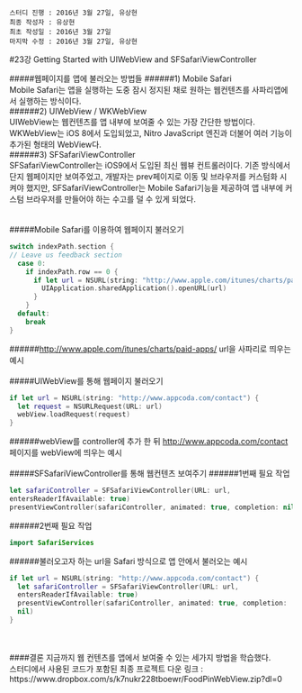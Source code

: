 ```
스터디 진행 : 2016년 3월 27일, 유상현
최종 작성자 : 유상현
최초 작성일 : 2016년 3월 27일
마지막 수정 : 2016년 3월 27일, 유상현
```

#23강 Getting Started with UIWebView and SFSafariViewController

#####웹페이지를 앱에 불러오는 방법들
######1) Mobile Safari</br>
Mobile Safari는 앱을 실행하는 도중 잠시 정지된 채로 원하는 웹컨텐츠를 사파리앱에서 실행하는 방식이다.</br>
######2) UIWebView / WKWebView</br>
UIWebView는 웹컨텐츠를 앱 내부에 보여줄 수 있는 가장 간단한 방법이다. WKWebView는 iOS 8에서 도입되었고, Nitro JavaScript 엔진과 더불어
여러 기능이 추가된 형태의 WebView다.</br>
######3) SFSafariViewController</br>
SFSafariViewController는 iOS9에서 도입된 최신 웹뷰 컨트롤러이다. 기존 방식에서 단지 웹페이지만 보여주었고, 개발자는 prev페이지로 이동
및 브라우저를 커스텀화 시켜야 했지만, SFSafariViewController는 Mobile Safari기능을 제공하여 앱 내부에 커스텀 브라우저를 만들어야
하는 수고를 덜 수 있게 되었다.
</br>
</br>
</br>
#####Mobile Safari를 이용하여 웹페이지 불러오기
```SWIFT
switch indexPath.section {
// Leave us feedback section
  case 0:
    if indexPath.row == 0 {
      if let url = NSURL(string: "http://www.apple.com/itunes/charts/paid-apps/") {
        UIApplication.sharedApplication().openURL(url)
      }
    }
  default:
    break
}
```
######http://www.apple.com/itunes/charts/paid-apps/ url을 사파리로 띄우는 예시
</br>
</br>
#####UIWebView를 통해 웹페이지 불러오기
```SWIFT
if let url = NSURL(string: "http://www.appcoda.com/contact") {
  let request = NSURLRequest(URL: url)
  webView.loadRequest(request)
}
```
######webView를 controller에 추가 한 뒤 http://www.appcoda.com/contact 페이지를 webView에 띄우는 예시
</br>
</br>
#####SFSafariViewController를 통해 웹컨텐츠 보여주기
######1번째 필요 작업
```SWIFT
let safariController = SFSafariViewController(URL: url,
entersReaderIfAvailable: true)
presentViewController(safariController, animated: true, completion: nil)
```
######2번째 필요 작업
```SWIFT
import SafariServices
```
######불러오고자 하는 url을 Safari 방식으로 앱 안에서 불러오는 예시
```SWIFT
if let url = NSURL(string: "http://www.appcoda.com/contact") {
  let safariController = SFSafariViewController(URL: url,
  entersReaderIfAvailable: true)
  presentViewController(safariController, animated: true, completion:
  nil)
}
```
</br>
</br>
####결론
지금까지 웹 컨텐츠를 앱에서 보여줄 수 있는 세가지 방법을 학습했다.</br>
스터디에서 사용된 코드가 포함된 최종 프로젝트 다운 링크 : https://www.dropbox.com/s/k7nukr228tboewr/FoodPinWebView.zip?dl=0
